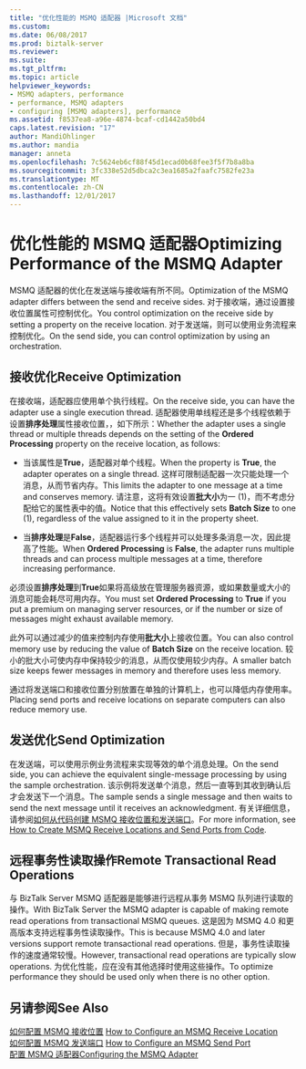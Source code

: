 ```yaml
---
title: "优化性能的 MSMQ 适配器 |Microsoft 文档"
ms.custom: 
ms.date: 06/08/2017
ms.prod: biztalk-server
ms.reviewer: 
ms.suite: 
ms.tgt_pltfrm: 
ms.topic: article
helpviewer_keywords:
- MSMQ adapters, performance
- performance, MSMQ adapters
- configuring [MSMQ adapters], performance
ms.assetid: f8537ea8-a96e-4874-bcaf-cd1442a50bd4
caps.latest.revision: "17"
author: MandiOhlinger
ms.author: mandia
manager: anneta
ms.openlocfilehash: 7c5624eb6cf88f45d1ecad0b68fee3f5f7b8a8ba
ms.sourcegitcommit: 3fc338e52d5dbca2c3ea1685a2faafc7582fe23a
ms.translationtype: MT
ms.contentlocale: zh-CN
ms.lasthandoff: 12/01/2017
---
```

# <a name="optimizing-performance-of-the-msmq-adapter"></a><span data-ttu-id="df7a5-102">优化性能的 MSMQ 适配器</span><span class="sxs-lookup"><span data-stu-id="df7a5-102">Optimizing Performance of the MSMQ Adapter</span></span>
<span data-ttu-id="df7a5-103">MSMQ 适配器的优化在发送端与接收端有所不同。</span><span class="sxs-lookup"><span data-stu-id="df7a5-103">Optimization of the MSMQ adapter differs between the send and receive sides.</span></span> <span data-ttu-id="df7a5-104">对于接收端，通过设置接收位置属性可控制优化。</span><span class="sxs-lookup"><span data-stu-id="df7a5-104">You control optimization on the receive side by setting a property on the receive location.</span></span> <span data-ttu-id="df7a5-105">对于发送端，则可以使用业务流程来控制优化。</span><span class="sxs-lookup"><span data-stu-id="df7a5-105">On the send side, you can control optimization by using an orchestration.</span></span>  
  
## <a name="receive-optimization"></a><span data-ttu-id="df7a5-106">接收优化</span><span class="sxs-lookup"><span data-stu-id="df7a5-106">Receive Optimization</span></span>  
 <span data-ttu-id="df7a5-107">在接收端，适配器应使用单个执行线程。</span><span class="sxs-lookup"><span data-stu-id="df7a5-107">On the receive side, you can have the adapter use a single execution thread.</span></span> <span data-ttu-id="df7a5-108">适配器使用单线程还是多个线程依赖于设置**排序处理**属性接收位置，，如下所示：</span><span class="sxs-lookup"><span data-stu-id="df7a5-108">Whether the adapter uses a single thread or multiple threads depends on the setting of the **Ordered Processing** property on the receive location, as follows:</span></span>  
  
-   <span data-ttu-id="df7a5-109">当该属性是**True**，适配器对单个线程。</span><span class="sxs-lookup"><span data-stu-id="df7a5-109">When the property is **True**, the adapter operates on a single thread.</span></span> <span data-ttu-id="df7a5-110">这样可限制适配器一次只能处理一个消息，从而节省内存。</span><span class="sxs-lookup"><span data-stu-id="df7a5-110">This limits the adapter to one message at a time and conserves memory.</span></span> <span data-ttu-id="df7a5-111">请注意，这将有效设置**批大小**为一 (1)，而不考虑分配给它的属性表中的值。</span><span class="sxs-lookup"><span data-stu-id="df7a5-111">Notice that this effectively sets **Batch Size** to one (1), regardless of the value assigned to it in the property sheet.</span></span>  
  
-   <span data-ttu-id="df7a5-112">当**排序处理**是**False**，适配器运行多个线程并可以处理多条消息一次，因此提高了性能。</span><span class="sxs-lookup"><span data-stu-id="df7a5-112">When **Ordered Processing** is **False**, the adapter runs multiple threads and can process multiple messages at a time, therefore increasing performance.</span></span>  
  
 <span data-ttu-id="df7a5-113">必须设置**排序处理**到**True**如果将高级放在管理服务器资源，或如果数量或大小的消息可能会耗尽可用内存。</span><span class="sxs-lookup"><span data-stu-id="df7a5-113">You must set **Ordered Processing** to **True** if you put a premium on managing server resources, or if the number or size of messages might exhaust available memory.</span></span>  
  
 <span data-ttu-id="df7a5-114">此外可以通过减少的值来控制内存使用**批大小**上接收位置。</span><span class="sxs-lookup"><span data-stu-id="df7a5-114">You can also control memory use by reducing the value of **Batch Size** on the receive location.</span></span> <span data-ttu-id="df7a5-115">较小的批大小可使内存中保持较少的消息，从而仅使用较少内存。</span><span class="sxs-lookup"><span data-stu-id="df7a5-115">A smaller batch size keeps fewer messages in memory and therefore uses less memory.</span></span>  
  
 <span data-ttu-id="df7a5-116">通过将发送端口和接收位置分别放置在单独的计算机上，也可以降低内存使用率。</span><span class="sxs-lookup"><span data-stu-id="df7a5-116">Placing send ports and receive locations on separate computers can also reduce memory use.</span></span>  
  
## <a name="send-optimization"></a><span data-ttu-id="df7a5-117">发送优化</span><span class="sxs-lookup"><span data-stu-id="df7a5-117">Send Optimization</span></span>  
 <span data-ttu-id="df7a5-118">在发送端，可以使用示例业务流程来实现等效的单个消息处理。</span><span class="sxs-lookup"><span data-stu-id="df7a5-118">On the send side, you can achieve the equivalent single-message processing by using the sample orchestration.</span></span> <span data-ttu-id="df7a5-119">该示例将发送单个消息，然后一直等到其收到确认后才会发送下一个消息。</span><span class="sxs-lookup"><span data-stu-id="df7a5-119">The sample sends a single message and then waits to send the next message until it receives an acknowledgment.</span></span> <span data-ttu-id="df7a5-120">有关详细信息，请参阅[如何从代码创建 MSMQ 接收位置和发送端口](../core/how-to-create-msmq-receive-locations-and-send-ports-from-code.md)。</span><span class="sxs-lookup"><span data-stu-id="df7a5-120">For more information, see [How to Create MSMQ Receive Locations and Send Ports from Code](../core/how-to-create-msmq-receive-locations-and-send-ports-from-code.md).</span></span>  
  
## <a name="remote-transactional-read-operations"></a><span data-ttu-id="df7a5-121">远程事务性读取操作</span><span class="sxs-lookup"><span data-stu-id="df7a5-121">Remote Transactional Read Operations</span></span>  
 <span data-ttu-id="df7a5-122">与 BizTalk Server MSMQ 适配器是能够进行远程从事务 MSMQ 队列进行读取的操作。</span><span class="sxs-lookup"><span data-stu-id="df7a5-122">With BizTalk Server the MSMQ adapter is capable of making remote read operations from transactional MSMQ queues.</span></span>  <span data-ttu-id="df7a5-123">这是因为 MSMQ 4.0 和更高版本支持远程事务性读取操作。</span><span class="sxs-lookup"><span data-stu-id="df7a5-123">This is because MSMQ 4.0 and later versions support remote transactional read operations.</span></span>  <span data-ttu-id="df7a5-124">但是，事务性读取操作的速度通常较慢。</span><span class="sxs-lookup"><span data-stu-id="df7a5-124">However, transactional read operations are typically slow operations.</span></span> <span data-ttu-id="df7a5-125">为优化性能，应在没有其他选择时使用这些操作。</span><span class="sxs-lookup"><span data-stu-id="df7a5-125">To optimize performance they should be used only when there is no other option.</span></span>  
  
## <a name="see-also"></a><span data-ttu-id="df7a5-126">另请参阅</span><span class="sxs-lookup"><span data-stu-id="df7a5-126">See Also</span></span>  
 <span data-ttu-id="df7a5-127">[如何配置 MSMQ 接收位置](../core/how-to-configure-an-msmq-receive-location.md) </span><span class="sxs-lookup"><span data-stu-id="df7a5-127">[How to Configure an MSMQ Receive Location](../core/how-to-configure-an-msmq-receive-location.md) </span></span>  
 <span data-ttu-id="df7a5-128">[如何配置 MSMQ 发送端口](../core/how-to-configure-an-msmq-send-port.md) </span><span class="sxs-lookup"><span data-stu-id="df7a5-128">[How to Configure an MSMQ Send Port](../core/how-to-configure-an-msmq-send-port.md) </span></span>  
 [<span data-ttu-id="df7a5-129">配置 MSMQ 适配器</span><span class="sxs-lookup"><span data-stu-id="df7a5-129">Configuring the MSMQ Adapter</span></span>](../core/configuring-the-msmq-adapter.md)